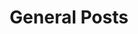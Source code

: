 ---
title: General Posts
summary: General concepts and stuff I love to talk about
description: Mostly on my hobbies and stuff other than     CS topics 
---